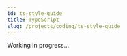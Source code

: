 ```yaml
---
id: ts-style-guide
title: TypeScript
slug: /projects/coding/ts-style-guide
---
```


Working in progress...